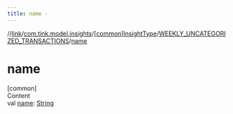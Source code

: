 ```yaml
---
title: name -
---
```

//[link](../../../index.md)/[com.tink.model.insights](../../index.md)/[[common]InsightType](../index.md)/[WEEKLY_UNCATEGORIZED_TRANSACTIONS](index.md)/[name](name.md)



# name  
[common]  
Content  
val [name](name.md): [String](https://kotlinlang.org/api/latest/jvm/stdlib/kotlin/-string/index.html)  



